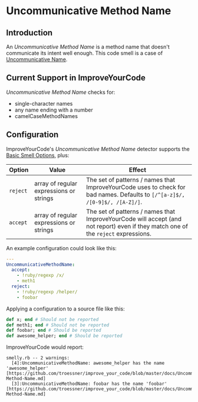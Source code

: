 # Uncommunicative Method Name

## Introduction

An _Uncommunicative Method Name_ is a method name that doesn't communicate its
intent well enough. This code smell is a case of
[Uncommunicative Name](Uncommunicative-Name.md).

## Current Support in ImproveYourCode

_Uncommunicative Method Name_ checks for:

* single-character names
* any name ending with a number
* camelCaseMethodNames

## Configuration

ImproveYourCode's _Uncommunicative Method Name_ detector supports the
[Basic Smell Options](Basic-Smell-Options.md), plus:

| Option         | Value       | Effect  |
| ---------------|-------------|---------|
| `reject` | array of regular expressions or strings | The set of patterns / names that ImproveYourCode uses to check for bad names. Defaults to `[/^[a-z]$/, /[0-9]$/, /[A-Z]/]`. |
| `accept` | array of regular expressions or strings | The set of patterns / names that ImproveYourCode will accept (and not report) even if they match one of the `reject` expressions. |

An example configuration could look like this:

```Yaml
---
UncommunicativeMethodName:
  accept:
    - !ruby/regexp /x/
    - meth1
  reject:
    - !ruby/regexp /helper/
    - foobar
```

Applying a configuration to a source file like this:

```Ruby
def x; end # Should not be reported
def meth1; end # Should not be reported
def foobar; end # Should be reported
def awesome_helper; end # Should be reported
```

ImproveYourCode would report:

```
smelly.rb -- 2 warnings:
  [4]:UncommunicativeMethodName: awesome_helper has the name 'awesome_helper' [https://github.com/troessner/improve_your_code/blob/master/docs/Uncommunicative-Method-Name.md]
  [3]:UncommunicativeMethodName: foobar has the name 'foobar' [https://github.com/troessner/improve_your_code/blob/master/docs/Uncommunicative-Method-Name.md]
```
